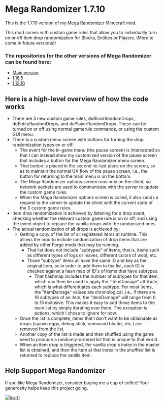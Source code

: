 # Mega Randomizer 1.7.10

This is the 1.7.10 version of my [Mega Randomizer](https://github.com/stevefali/MegaRandomizer) Minecraft mod.

This mod comes with custom game rules that allow you to individually turn on or off item drop randomization for
Blocks, Entities or Players. (More to come in future versions!)

### The repositories for the other versions of Mega Randomizer can be found here:
- [Main version](https://github.com/stevefali/MegaRandomizer)
- [1.16.5](https://github.com/stevefali/MegaRandomizer1.16.5)
- [1.12.10](https://github.com/stevefali/MegaRandomizer1.12.10)


## Here is a high-level overview of how the code works
- There are 3 new custom game rules, doBlockRandomDrops, doEntityRandomDrops, and doPlayerRandomDrops. These can be turned on or off using normal gamerule commands, or using the custom GUI menu.
- There is a custom menu screen with buttons for turning the drop randomization types on or off.
    - The event for the in-game menu (the pause screen) is intercepted so that I can instead show my customized version of the pause screen that includes a button for the Mega Randomizer menu screen.
    - That button is placed in the second-to-last place on the screen, so as to maintain the normal UX flow of the pause screen, i.e., the button for returning to the main menu is on the bottom.
    - The Mega Randomizer options screen runs only on the client, so network packets are used to communicate with the server to update the custom game rules.
    - When the Mega Randomizer options screen is called, it also sends a request to the server to update the client with the current state of the 3 custom game rules.
- Item drop randomization is achieved by listening for a drop event, checking whether the relevant custom game rule is on or off, and using the event object to replace the vanilla drops with the randomized ones.
- The actual randomization of all drops is achieved by:
    - Getting a copy of the list of all registered items at runtime. This allows the mod to include randomization of drop items that are added by other Forge mods that may be running.
       - That list does not include "subtypes" of items, that is, items such as different types of logs or leaves, different colors of wool, etc.
       - Those "subtype" items all have the same ID and key as the original item, so in order to add them to the list, each ID is checked against a hash map of ID's of items that have subtypes.
          - That hashmap includes the number of subtypes for that item, which can then be used to apply the "itemDamage" attribute, which is what differentiates each subtype. For most items, the "itemDamage" values are chronological, i.e., if there are 16 subtypes of an item, the "itemDamage" will range from 0 to 15 inclusive. This makes it easy to add those items to the main list by simply iterating over them. The exception is potions, which I chose to ignore for now.
    - Once the list is complete, items that I don't want to be obtainable as drops (spawn eggs, debug stick, command blocks, etc.) are removed from the list.
    - Another copy of the list is made and then shuffled using the game seed to produce a randomly-ordered list that is unique to that world.
    - When an item drop is triggered, the vanilla drop's index in the master list is obtained, and then the item at that index in the shuffled list is returned to replace the vanilla item.
 
## Help Support Mega Randomizer
If you like Mega Randomizer, consider buying me a cup of coffee! Your generosity helps keep this project going.

[![ko-fi](https://ko-fi.com/img/githubbutton_sm.svg)](https://ko-fi.com/H2H5103UQ6)
